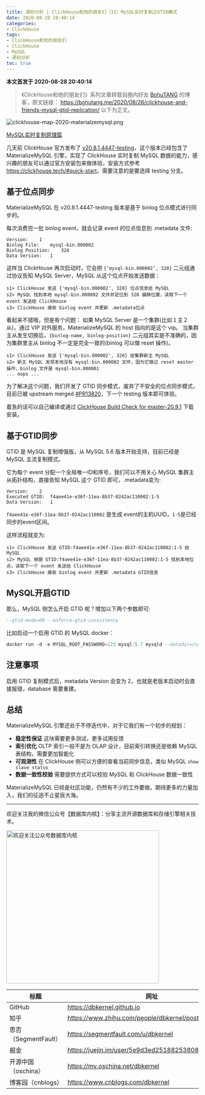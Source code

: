 ```yaml
---
title: 源码分析 | ClickHouse和他的朋友们（11）MySQL实时复制之GTID模式
date: 2020-08-28 20:40:14
categories:
- ClickHouse
tags:
- ClickHouse和他的朋友们
- ClickHouse
- MySQL
- 源码分析
toc: true
---
```


<!-- more -->

**本文首发于 2020-08-28 20:40:14**

>《ClickHouse和他的朋友们》系列文章转载自圈内好友 [BohuTANG](https://bohutang.me/) 的博客，原文链接：
>https://bohutang.me/2020/08/26/clickhouse-and-friends-mysql-gtid-replication/
>以下为正文。

![clickhouse-map-2020-materialzemysql.png](clickhouse-map-2020-materialzemysql.png)

[MySQL实时复制原理篇](https://bohutang.me/2020/07/26/clickhouse-and-friends-mysql-replication/)

几天前 ClickHouse 官方发布了 [v20.8.1.4447-testing](https://github.com/ClickHouse/ClickHouse/releases/tag/v20.8.1.4447-testing)，这个版本已经包含了 MaterializeMySQL 引擎，实现了 ClickHouse 实时复制 MySQL 数据的能力，感兴趣的朋友可以通过官方安装包来做体验，安装方式参考 <https://clickhouse.tech/#quick-start>，需要注意的是要选择 testing 分支。

## 基于位点同步

MaterializeMySQL 在 v20.8.1.4447-testing 版本是基于 binlog 位点模式进行同步的。

每次消费完一批 binlog event，就会记录 event 的位点信息到 .metadata 文件:

```
Version:	1
Binlog File:	mysql-bin.000002
Binlog Position:	328
Data Version:	1
```

这样当 ClickHouse 再次启动时，它会把 `{‘mysql-bin.000002’, 328}` 二元组通过协议告知 MySQL Server，MySQL 从这个位点开始发送数据：

```
s1> ClickHouse 发送 {'mysql-bin.000002', 328} 位点信息给 MySQL
s2> MySQL 找到本地 mysql-bin.000002 文件并定位到 328 偏移位置，读取下一个 event 发送给 ClickHouse
s3> ClickHouse 接收 binlog event 并更新 .metadata位点
```

看起来不错哦，但是有个问题：
如果 MySQL Server 是一个集群(比如１主２从)，通过 VIP 对外服务，MaterializeMySQL 的 host 指向的是这个 vip。
当集群主从发生切换后，`{binlog-name, binlog-position}` 二元组其实是不准确的，因为集群里主从 binlog 不一定是完全一致的(binlog 可以做 reset 操作)。

```
s1> ClickHouse 发送 {'mysql-bin.000002', 328} 给集群新主 MySQL
s2> 新主 MySQL 发现本地没有 mysql-bin.000002 文件，因为它做过 reset master 操作，binlog 文件是 mysql-bin.000001
... oops ...
```

为了解决这个问题，我们开发了 GTID 同步模式，废弃了不安全的位点同步模式，目前已被 upstream merged [#PR13820](https://github.com/ClickHouse/ClickHouse/pull/13820)，下一个 testing 版本即可体验。

着急的话可以自己编译或通过 [ClickHouse Build Check for master-20.9.1](https://clickhouse-builds.s3.yandex.net/0/2b8ad576cc3892d2d760f3f8b670adf17db0c2a0/clickhouse_build_check/report.html) 下载安装。

## 基于GTID同步

GTID 是 MySQL 复制增强版，从 MySQL 5.6 版本开始支持，目前已经是 MySQL 主流复制模式。

它为每个 event 分配一个全局唯一ID和序号，我们可以不用关心 MySQL 集群主从拓扑结构，直接告知 MySQL 这个 GTID 即可，.metadata变为:

```
Version:	2
Executed GTID:	f4aee41e-e36f-11ea-8b37-0242ac110002:1-5
Data Version:	1
```

`f4aee41e-e36f-11ea-8b37-0242ac110002` 是生成 event的主机UUID，`1-5`是已经同步的event区间。

这样流程就变为:

```
s1> ClickHouse 发送 GTID:f4aee41e-e36f-11ea-8b37-0242ac110002:1-5 给 MySQL
s2> MySQL 根据 GTID:f4aee41e-e36f-11ea-8b37-0242ac110002:1-5 找到本地位点，读取下一个 event 发送给 ClickHouse
s3> ClickHouse 接收 binlog event 并更新 .metadata GTID信息
```

## MySQL开启GTID

那么，MySQL 侧怎么开启 GTID 呢？增加以下两个参数即可:

```sql
--gtid-mode=ON --enforce-gtid-consistency
```

比如启动一个启用 GTID 的 MySQL docker：

```sql
docker run -d -e MYSQL_ROOT_PASSWORD=123 mysql:5.7 mysqld --datadir=/var/lib/mysql --server-id=1 --log-bin=/var/lib/mysql/mysql-bin.log --gtid-mode=ON --enforce-gtid-consistency
```

## 注意事项

启用 GTID 复制模式后，metadata Version 会变为 2，也就是老版本启动时会直接报错，database 需要重建。

## 总结

MaterializeMySQL 引擎还处于不停迭代中，对于它我们有一个初步的规划：

- **稳定性保证**
  这块需要更多测试，更多试用反馈
- **索引优化**
  OLTP 索引一般不是为 OLAP 设计，目前索引转换还是依赖 MySQL 表结构，需要更加智能化
- **可观测性**
  在 ClickHouse 侧可以方便的查看当前同步信息，类似 MySQL `show slave status`
- **数据一致性校验**
  需要提供方式可以校验 MySQL 和 ClickHouse 数据一致性

MaterializeMySQL 已经是社区功能，仍然有不少的工作要做。期待更多的力量加入，我们的征途不止星辰大海。

----

欢迎关注我的微信公众号【数据库内核】：分享主流开源数据库和存储引擎相关技术。

<img src="https://dbkernel-1306518848.cos.ap-beijing.myqcloud.com/wechat/my-wechat-official-account.png" width="400" height="400" alt="欢迎关注公众号数据库内核" align="center"/>

| 标题                 | 网址                                                  |
| -------------------- | ----------------------------------------------------- |
| GitHub                 | https://dbkernel.github.io           |
| 知乎                 | https://www.zhihu.com/people/dbkernel/posts           |
| 思否（SegmentFault） | https://segmentfault.com/u/dbkernel                   |
| 掘金                 | https://juejin.im/user/5e9d3ed251882538083fed1f/posts |
| 开源中国（oschina）  | https://my.oschina.net/dbkernel                       |
| 博客园（cnblogs）    | https://www.cnblogs.com/dbkernel                      |

